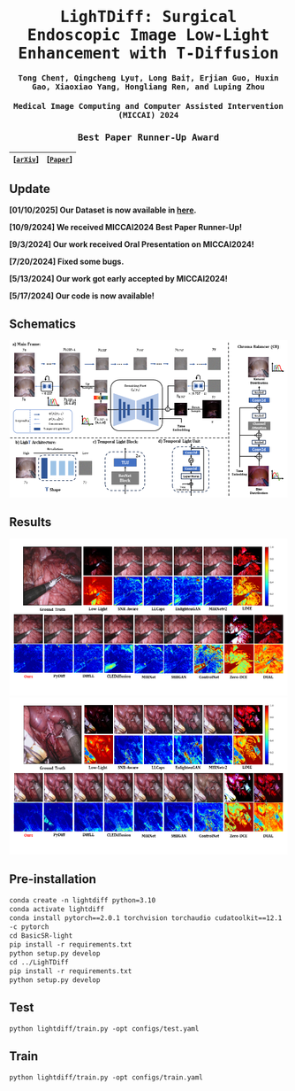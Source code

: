 <div align="center">
<samp>
  
<h1> LighTDiff: Surgical Endoscopic Image Low-Light Enhancement with T-Diffusion </h1>

<h4> <b>Tong Chen†, Qingcheng Lyu†, Long Bai†</b>, Erjian Guo, Huxin Gao, Xiaoxiao Yang, Hongliang Ren, and Luping Zhou </h3>

<h4> Medical Image Computing and Computer Assisted Intervention (MICCAI) 2024 </h3>
 <h3> Best Paper Runner-Up Award </h3>
</samp>

| **[[```arXiv```](<https://arxiv.org/abs/2405.10550>)]** | **[[```Paper```](<https://link.springer.com/chapter/10.1007/978-3-031-72089-5_35>)]** |
|:-------------------:|:-------------------:|


</div>     

## Update
**[01/10/2025] Our Dataset is now available in [here](https://drive.google.com/drive/folders/1Qy66-SVR89uMXrz0OEy6a2Tcrdw7HuA1?usp=drive_link).**

**[10/9/2024] We received MICCAI2024 Best Paper Runner-Up!**

**[9/3/2024] Our work received Oral Presentation on MICCAI2024!**

**[7/20/2024] Fixed some bugs.**

**[5/13/2024] Our work got early accepted by MICCAI2024!**

**[5/17/2024] Our code is now available!**

## Schematics
![MainFrame](Schematric/Schematric.png)
## Results
![Visualization](Examples/result1.png)
![Visualization](Examples/result3.png)
## Pre-installation
```Install step
conda create -n lightdiff python=3.10
conda activate lightdiff
conda install pytorch==2.0.1 torchvision torchaudio cudatoolkit==12.1 -c pytorch
cd BasicSR-light
pip install -r requirements.txt
python setup.py develop
cd ../LighTDiff
pip install -r requirements.txt
python setup.py develop
```

## Test
```
python lightdiff/train.py -opt configs/test.yaml
```
## Train
```
python lightdiff/train.py -opt configs/train.yaml
```

